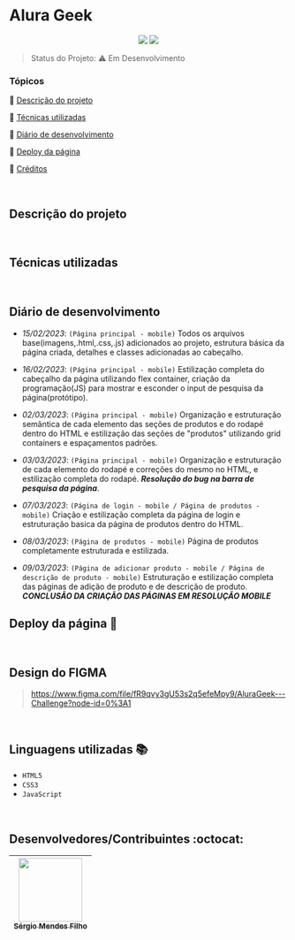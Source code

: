 <h1>Alura Geek</h1> 

<p align="center">
  <img src="http://img.shields.io/static/v1?label=VSCode&message=1.75.0&color=blue&style=for-the-badge"/>
  <img src="http://img.shields.io/static/v1?label=STATUS&message=EM%20DESENVOLVIMENTO&color=RED&style=for-the-badge"/>
</p>

> Status do Projeto: :warning: Em Desenvolvimento

### Tópicos 

:small_blue_diamond: [Descrição do projeto](#descrição-do-projeto)

:small_blue_diamond: [Técnicas utilizadas](#técnicas-utilizadas)

:small_blue_diamond: [Diário de desenvolvimento](#diário-de-desenvolvimento)

:small_blue_diamond: [Deploy da página](#deploy-da-página-dash)

:small_blue_diamond: [Créditos](#design-do-figma)

<br>

## Descrição do projeto 

<p align="justify">

</p>

<br>

## Técnicas utilizadas

<br>

## Diário de desenvolvimento

 * <i>15/02/2023</i>: `(Página principal - mobile)` Todos os arquivos base(imagens,.html,.css,.js) adicionados ao projeto, estrutura básica da página criada, detalhes e classes adicionadas ao cabeçalho.
  
  * <i>16/02/2023</i>: `(Página principal - mobile)` Estilização completa do cabeçalho da página utilizando flex container, criação da programação(JS) para mostrar e esconder o input de pesquisa da página(protótipo).

  * <i>02/03/2023</i>: `(Página principal - mobile)` Organização e estruturação semântica de cada elemento das seções de produtos e do rodapé dentro do HTML e estilização das seções de "produtos" utilizando grid containers e espaçamentos padrões.

  * <i>03/03/2023</i>: `(Página principal - mobile)` Organização e estruturação de cada elemento do rodapé e correções do mesmo no HTML, e estilização completa do rodapé. ***Resolução do bug na barra de pesquisa da página***.

  * <i>07/03/2023</i>: `(Página de login - mobile / Página de produtos - mobile)` Criação e estilização completa da página de login e estruturação basica da página de produtos dentro do HTML.

  * <i>08/03/2023</i>: `(Página de produtos - mobile)` Página de produtos completamente estruturada e estilizada.
  
  * <i>09/03/2023</i>: `(Página de adicionar produto - mobile / Página de descrição de produto - mobile)` Estruturação e estilização completa das páginas de adição de produto e de descrição de produto. ***CONCLUSÃO DA CRIAÇÃO DAS PÁGINAS EM RESOLUÇÃO MOBILE***

## Deploy da página :dash:

>

<br>

## Design do FIGMA

>https://www.figma.com/file/fR9qvy3gU53s2q5efeMpy9/AluraGeek---Challenge?node-id=0%3A1

<br>

## Linguagens utilizadas :books:

- `HTML5`
- `CSS3`
- `JavaScript`

<br>

## Desenvolvedores/Contribuintes :octocat:

| [<img src="https://avatars.githubusercontent.com/u/109549530?s=400&u=383b5445959d99d74a62089d5391bf01e851c147&v=4" width=115><br><sub>Sérgio Mendes Filho</sub>](https://github.com/Diana-ops) |
| :---: |
